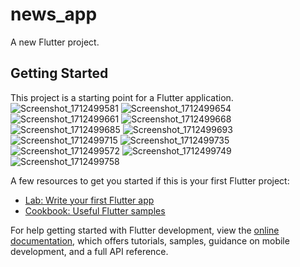 # news_app

A new Flutter project.

## Getting Started

This project is a starting point for a Flutter application.
![Screenshot_1712499581](https://github.com/GhadeBhavesh/NewsApp/assets/108714917/986a20db-92ab-4e27-b9ad-10602b70f1a1)
![Screenshot_1712499654](https://github.com/GhadeBhavesh/NewsApp/assets/108714917/82ce905f-62b9-439c-bea5-eabd9f06fd66)
![Screenshot_1712499661](https://github.com/GhadeBhavesh/NewsApp/assets/108714917/d83c9e9f-aa17-428a-9f4e-4a852d4bab68)
![Screenshot_1712499668](https://github.com/GhadeBhavesh/NewsApp/assets/108714917/e6c8309a-db2f-4b74-bc37-c53039458a68)
![Screenshot_1712499685](https://github.com/GhadeBhavesh/NewsApp/assets/108714917/8ee8b822-43a9-4748-b0a2-d63504a39cb5)
![Screenshot_1712499693](https://github.com/GhadeBhavesh/NewsApp/assets/108714917/05acc90f-989e-49df-a657-5226ab0fb9f4)
![Screenshot_1712499715](https://github.com/GhadeBhavesh/NewsApp/assets/108714917/7e9105c4-da82-41ac-b75f-a3466bd7a20d)
![Screenshot_1712499735](https://github.com/GhadeBhavesh/NewsApp/assets/108714917/c47765af-ce7d-47c1-93eb-ab9706dbdf28)
![Screenshot_1712499572](https://github.com/GhadeBhavesh/NewsApp/assets/108714917/36010f68-f5a5-4c73-8558-f17fb556af70)
![Screenshot_1712499749](https://github.com/GhadeBhavesh/NewsApp/assets/108714917/2c669fb1-6204-4ae4-834f-93d8e95d28a3)
![Screenshot_1712499758](https://github.com/GhadeBhavesh/NewsApp/assets/108714917/1438656d-358e-497e-bea9-8fedf2280d02)

A few resources to get you started if this is your first Flutter project:

- [Lab: Write your first Flutter app](https://docs.flutter.dev/get-started/codelab)
- [Cookbook: Useful Flutter samples](https://docs.flutter.dev/cookbook)

For help getting started with Flutter development, view the
[online documentation](https://docs.flutter.dev/), which offers tutorials,
samples, guidance on mobile development, and a full API reference.
